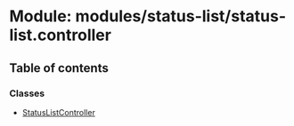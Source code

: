# Module: modules/status-list/status-list.controller

## Table of contents

### Classes

- [StatusListController](../classes/modules_status_list_status_list_controller.StatusListController.md)
